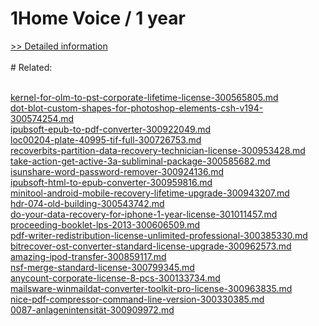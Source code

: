# 1Home Voice / 1 year
[>> Detailed information](https://secure.shareit.com/shareit/product.html?productid=300784963&affiliateid=200057808)<br/><br/># Related:

<br />[kernel-for-olm-to-pst-corporate-lifetime-license-300565805.md](https://github.com/downloadplanet/downloadplanet/blob/main/kernel-for-olm-to-pst-corporate-lifetime-license-300565805.md)<br />[dot-blot-custom-shapes-for-photoshop-elements-csh-v194-300574254.md](https://github.com/downloadplanet/downloadplanet/blob/main/dot-blot-custom-shapes-for-photoshop-elements-csh-v194-300574254.md)<br />[ipubsoft-epub-to-pdf-converter-300922049.md](https://github.com/downloadplanet/downloadplanet/blob/main/ipubsoft-epub-to-pdf-converter-300922049.md)<br />[loc00204-plate-40995-tif-full-300726753.md](https://github.com/downloadplanet/downloadplanet/blob/main/loc00204-plate-40995-tif-full-300726753.md)<br />[recoverbits-partition-data-recovery-technician-license-300953428.md](https://github.com/downloadplanet/downloadplanet/blob/main/recoverbits-partition-data-recovery-technician-license-300953428.md)<br />[take-action-get-active-3a-subliminal-package-300585682.md](https://github.com/downloadplanet/downloadplanet/blob/main/take-action-get-active-3a-subliminal-package-300585682.md)<br />[isunshare-word-password-remover-300924136.md](https://github.com/downloadplanet/downloadplanet/blob/main/isunshare-word-password-remover-300924136.md)<br />[ipubsoft-html-to-epub-converter-300959816.md](https://github.com/downloadplanet/downloadplanet/blob/main/ipubsoft-html-to-epub-converter-300959816.md)<br />[minitool-android-mobile-recovery-lifetime-upgrade-300943207.md](https://github.com/downloadplanet/downloadplanet/blob/main/minitool-android-mobile-recovery-lifetime-upgrade-300943207.md)<br />[hdr-074-old-building-300543742.md](https://github.com/downloadplanet/downloadplanet/blob/main/hdr-074-old-building-300543742.md)<br />[do-your-data-recovery-for-iphone-1-year-license-301011457.md](https://github.com/downloadplanet/downloadplanet/blob/main/do-your-data-recovery-for-iphone-1-year-license-301011457.md)<br />[proceeding-booklet-lps-2013-300606509.md](https://github.com/downloadplanet/downloadplanet/blob/main/proceeding-booklet-lps-2013-300606509.md)<br />[pdf-writer-redistribution-license-unlimited-professional-300385330.md](https://github.com/downloadplanet/downloadplanet/blob/main/pdf-writer-redistribution-license-unlimited-professional-300385330.md)<br />[bitrecover-ost-converter-standard-license-upgrade-300962573.md](https://github.com/downloadplanet/downloadplanet/blob/main/bitrecover-ost-converter-standard-license-upgrade-300962573.md)<br />[amazing-ipod-transfer-300859117.md](https://github.com/downloadplanet/downloadplanet/blob/main/amazing-ipod-transfer-300859117.md)<br />[nsf-merge-standard-license-300799345.md](https://github.com/downloadplanet/downloadplanet/blob/main/nsf-merge-standard-license-300799345.md)<br />[anycount-corporate-license-8-pcs-300133734.md](https://github.com/downloadplanet/downloadplanet/blob/main/anycount-corporate-license-8-pcs-300133734.md)<br />[mailsware-winmaildat-converter-toolkit-pro-license-300963835.md](https://github.com/downloadplanet/downloadplanet/blob/main/mailsware-winmaildat-converter-toolkit-pro-license-300963835.md)<br />[nice-pdf-compressor-command-line-version-300330385.md](https://github.com/downloadplanet/downloadplanet/blob/main/nice-pdf-compressor-command-line-version-300330385.md)<br />[0087-anlagenintensität-300909972.md](https://github.com/downloadplanet/downloadplanet/blob/main/0087-anlagenintensität-300909972.md)
